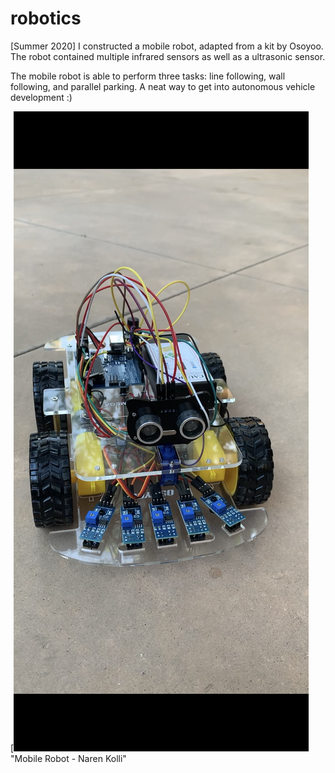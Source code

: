 # robotics

[Summer 2020] I constructed a mobile robot, adapted from a kit by Osoyoo. The robot contained multiple infrared sensors as well as a ultrasonic sensor. 

The mobile robot is able to perform three tasks: line following, wall following, and parallel parking. A neat way to get into autonomous vehicle development :)

[![robot.png](https://github.com/gkolli/robotics/blob/master/robot.PNG) "Mobile Robot - Naren Kolli"

